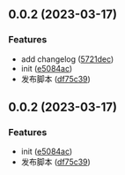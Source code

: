 ## 0.0.2 (2023-03-17)


### Features

* add changelog ([5721dec](https://github.com/taosiqi/vite-plugin-gitlab-flow/commit/5721dec7ac8bd35264c18fa7f4ee7d46ddf3a171))
* init ([e5084ac](https://github.com/taosiqi/vite-plugin-gitlab-flow/commit/e5084acfa8edfd7fa009071a966037d20013f9c4))
* 发布脚本 ([df75c39](https://github.com/taosiqi/vite-plugin-gitlab-flow/commit/df75c3936779238fdc1a05eb5fe4d12e3cfb34d2))



## 0.0.2 (2023-03-17)


### Features

* init ([e5084ac](https://github.com/taosiqi/vite-plugin-gitlab-flow/commit/e5084acfa8edfd7fa009071a966037d20013f9c4))
* 发布脚本 ([df75c39](https://github.com/taosiqi/vite-plugin-gitlab-flow/commit/df75c3936779238fdc1a05eb5fe4d12e3cfb34d2))




